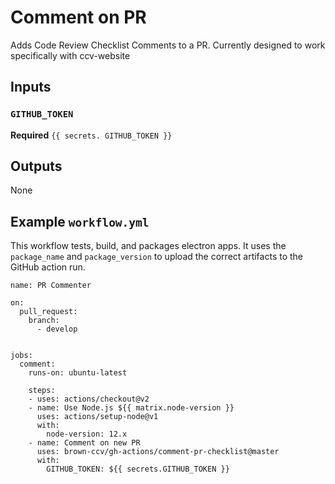 # Comment on PR

Adds Code Review Checklist Comments to a PR.  Currently designed to work specifically with ccv-website

## Inputs

### `GITHUB_TOKEN`

**Required** `{{ secrets. GITHUB_TOKEN }}`

## Outputs

None

## Example `workflow.yml`

This workflow tests, build, and packages electron apps.  It uses the `package_name` and `package_version` to upload the correct artifacts to the GitHub action run.

```
name: PR Commenter

on:
  pull_request:
    branch:
      - develop


jobs:
  comment:
    runs-on: ubuntu-latest

    steps:
    - uses: actions/checkout@v2
    - name: Use Node.js ${{ matrix.node-version }}
      uses: actions/setup-node@v1
      with:
        node-version: 12.x
    - name: Comment on new PR
      uses: brown-ccv/gh-actions/comment-pr-checklist@master
      with:
        GITHUB_TOKEN: ${{ secrets.GITHUB_TOKEN }}
```
